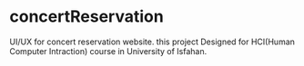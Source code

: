# concertReservation
UI/UX for concert reservation website.
this project Designed for HCI(Human Computer Intraction) course in University of Isfahan.
